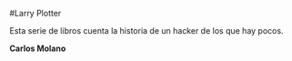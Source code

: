 #Larry Plotter

Esta serie de libros cuenta la historia de un hacker de los que hay pocos.

**Carlos Molano**